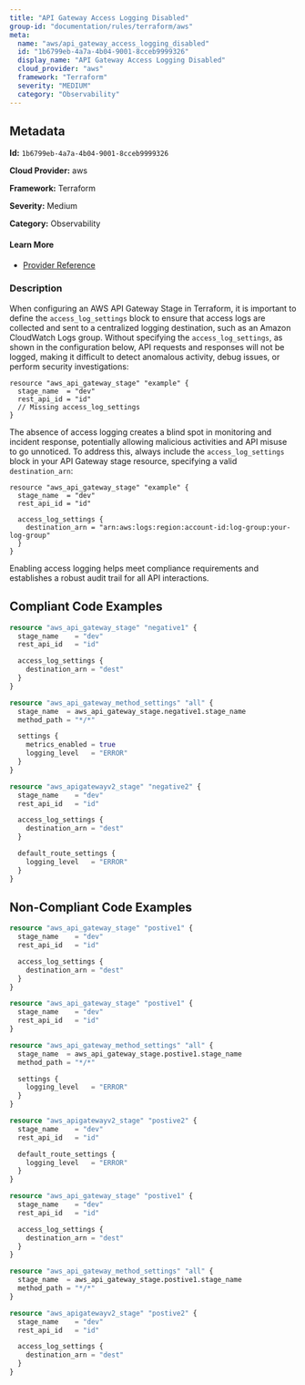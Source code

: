 ```yaml
---
title: "API Gateway Access Logging Disabled"
group-id: "documentation/rules/terraform/aws"
meta:
  name: "aws/api_gateway_access_logging_disabled"
  id: "1b6799eb-4a7a-4b04-9001-8cceb9999326"
  display_name: "API Gateway Access Logging Disabled"
  cloud_provider: "aws"
  framework: "Terraform"
  severity: "MEDIUM"
  category: "Observability"
---
```

## Metadata

**Id:** `1b6799eb-4a7a-4b04-9001-8cceb9999326`

**Cloud Provider:** aws

**Framework:** Terraform

**Severity:** Medium

**Category:** Observability

#### Learn More

 - [Provider Reference](https://registry.terraform.io/providers/hashicorp/aws/latest/docs/resources/api_gateway_stage#access_log_settings)

### Description

 When configuring an AWS API Gateway Stage in Terraform, it is important to define the `access_log_settings` block to ensure that access logs are collected and sent to a centralized logging destination, such as an Amazon CloudWatch Logs group. Without specifying the `access_log_settings`, as shown in the configuration below, API requests and responses will not be logged, making it difficult to detect anomalous activity, debug issues, or perform security investigations:

```
resource "aws_api_gateway_stage" "example" {
  stage_name  = "dev"
  rest_api_id = "id"
  // Missing access_log_settings
}
```

The absence of access logging creates a blind spot in monitoring and incident response, potentially allowing malicious activities and API misuse to go unnoticed. To address this, always include the `access_log_settings` block in your API Gateway stage resource, specifying a valid `destination_arn`:

```
resource "aws_api_gateway_stage" "example" {
  stage_name  = "dev"
  rest_api_id = "id"

  access_log_settings {
    destination_arn = "arn:aws:logs:region:account-id:log-group:your-log-group"
  }
}
```

Enabling access logging helps meet compliance requirements and establishes a robust audit trail for all API interactions.


## Compliant Code Examples
```terraform
resource "aws_api_gateway_stage" "negative1" {
  stage_name    = "dev"
  rest_api_id   = "id"

  access_log_settings {
    destination_arn = "dest"
  }
}

resource "aws_api_gateway_method_settings" "all" {
  stage_name  = aws_api_gateway_stage.negative1.stage_name
  method_path = "*/*"

  settings {
    metrics_enabled = true
    logging_level   = "ERROR"
  }
}

resource "aws_apigatewayv2_stage" "negative2" {
  stage_name    = "dev"
  rest_api_id   = "id"

  access_log_settings {
    destination_arn = "dest"
  }

  default_route_settings {
    logging_level   = "ERROR"
  }
}


```
## Non-Compliant Code Examples
```terraform
resource "aws_api_gateway_stage" "postive1" {
  stage_name    = "dev"
  rest_api_id   = "id"

  access_log_settings {
    destination_arn = "dest"
  }
}

```

```terraform
resource "aws_api_gateway_stage" "postive1" {
  stage_name    = "dev"
  rest_api_id   = "id"
}

resource "aws_api_gateway_method_settings" "all" {
  stage_name  = aws_api_gateway_stage.postive1.stage_name
  method_path = "*/*"

  settings {
    logging_level   = "ERROR"
  }
}

resource "aws_apigatewayv2_stage" "postive2" {
  stage_name    = "dev"
  rest_api_id   = "id"

  default_route_settings {
    logging_level   = "ERROR"
  }
}

```

```terraform
resource "aws_api_gateway_stage" "postive1" {
  stage_name    = "dev"
  rest_api_id   = "id"

  access_log_settings {
    destination_arn = "dest"
  }
}

resource "aws_api_gateway_method_settings" "all" {
  stage_name  = aws_api_gateway_stage.postive1.stage_name
  method_path = "*/*"
}

resource "aws_apigatewayv2_stage" "postive2" {
  stage_name    = "dev"
  rest_api_id   = "id"

  access_log_settings {
    destination_arn = "dest"
  }
}

```